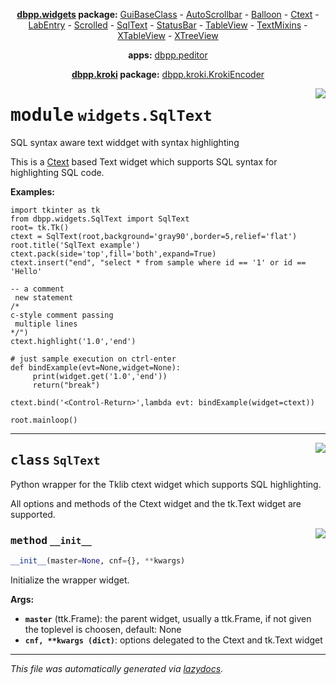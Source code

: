<center>

**[dbpp.widgets](dbpp.widgets.md) package:** 
[GuiBaseClass](dbpp.widgets.GuiBaseClass.md) -
[AutoScrollbar](dbpp.widgets.AutoScrollbar.md) -
[Balloon](dbpp.widgets.Balloon.md) -
[Ctext](dbpp.widgets.Ctext.md) -
[LabEntry](dbpp.widgets.LabEntry.md) -
[Scrolled](dbpp.widgets.Scrolled.md) -
[SqlText](dbpp.widgets.SqlText.md) -
[StatusBar](dbpp.widgets.StatusBar.md) -
[TableView](dbpp.widgets.TableView.md) -
[TextMixins](dbpp.widgets.TextMixins.md) -
[XTableView](dbpp.widgets.XTableView.md) -
[XTreeView](dbpp.widgets.XTreeView.md) 

**apps:** [dbpp.peditor](dbpp.peditor.PumlEditor.md)

**[dbpp.kroki](dbpp.kroki.md) package:** 
[dbpp.kroki.KrokiEncoder](dbpp.kroki.KrokiEncoder.md)

</center>

<!-- markdownlint-disable -->

<a href="../dbpp/widgets/SqlText.py#L0"><img align="right" style="float:right;" src="https://img.shields.io/badge/-source-cccccc?style=flat-square" /></a>

# <kbd>module</kbd> `widgets.SqlText`
SQL syntax aware text widdget with syntax highlighting 

This is a [Ctext](Ctext.html) based Text widget which supports SQL syntax for highlighting SQL code. 



**Examples:**
 

```
import tkinter as tk
from dbpp.widgets.SqlText import SqlText
root= tk.Tk()   
ctext = SqlText(root,background='gray90',border=5,relief='flat') 
root.title('SqlText example') 
ctext.pack(side='top',fill='both',expand=True)  
ctext.insert("end", "select * from sample where id == '1' or id == 'Hello'

-- a comment
 new statement
/*
c-style comment passing
 multiple lines
*/")
ctext.highlight('1.0','end')

# just sample execution on ctrl-enter
def bindExample(evt=None,widget=None):
     print(widget.get('1.0','end'))
     return("break")

ctext.bind('<Control-Return>',lambda evt: bindExample(widget=ctext))

root.mainloop()
``` 



---

<a href="../dbpp/widgets/SqlText.py#L37"><img align="right" style="float:right;" src="https://img.shields.io/badge/-source-cccccc?style=flat-square" /></a>

## <kbd>class</kbd> `SqlText`
Python wrapper for the Tklib ctext widget which supports SQL highlighting. 

All options and methods of the Ctext widget and the tk.Text widget are supported. 

<a href="../dbpp/widgets/SqlText.py#L42"><img align="right" style="float:right;" src="https://img.shields.io/badge/-source-cccccc?style=flat-square" /></a>

### <kbd>method</kbd> `__init__`

```python
__init__(master=None, cnf={}, **kwargs)
```

Initialize the wrapper widget. 



**Args:**
 
 - <b>`master`</b> (ttk.Frame):  the parent widget, usually a ttk.Frame, if not given the toplevel is choosen, default: None 
 - <b>`cnf, **kwargs (dict)`</b>:  options delegated to the Ctext and tk.Text widget 







---

_This file was automatically generated via [lazydocs](https://github.com/ml-tooling/lazydocs)._
